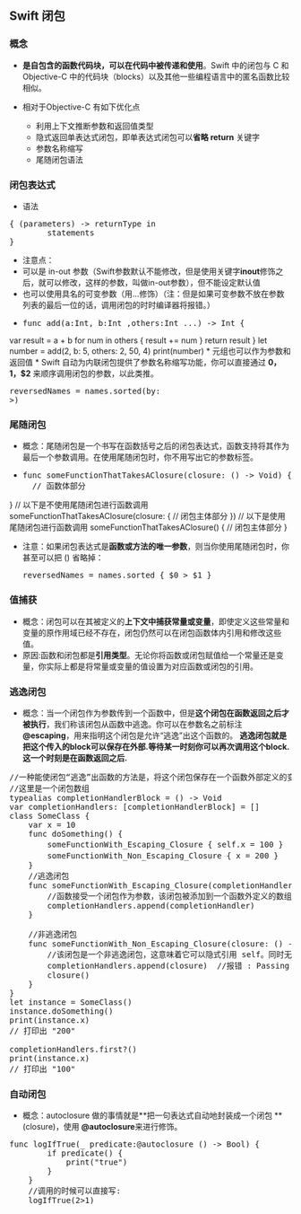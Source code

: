 ## Swift 闭包
### 概念
* **是自包含的函数代码块，可以在代码中被传递和使用**。Swift 中的闭包与 C 和 Objective-C 中的代码块（blocks）以及其他一些编程语言中的匿名函数比较相似。

* 相对于Objective-C 有如下优化点
	* 利用上下文推断参数和返回值类型
	* 隐式返回单表达式闭包，即单表达式闭包可以**省略 return** 关键字 
	* 参数名称缩写
	* 尾随闭包语法
	
### 闭包表达式
* 语法
<pre>{ (parameters) -> returnType in
    	statements
}</pre>
* 注意点：
 * 可以是 in-out 参数（Swift参数默认不能修改，但是使用关键字**inout**修饰之后，就可以修改，这样的参数，叫做in-out参数），但不能设定默认值 
 * 也可以使用具名的可变参数（用...修饰）（注：但是如果可变参数不放在参数列表的最后一位的话，调用闭包的时时编译器将报错。）
 * <pre>func add(a:Int, b:Int ,others:Int ...) -> Int {
var result = a + b
for num in others {
    result += num
}
    return result
}
let number = add(2, b: 5, others: 2, 50, 4)
print(number)</pre>
	* 元组也可以作为参数和返回值
	* Swift 自动为内联闭包提供了参数名称缩写功能，你可以直接通过 **$0，$1，$2** 来顺序调用闭包的参数，以此类推。<pre>reversedNames = names.sorted(by: >)
</pre>

### 尾随闭包
* 概念：尾随闭包是一个书写在函数括号之后的闭包表达式，函数支持将其作为最后一个参数调用。在使用尾随闭包时，你不用写出它的参数标签。
* <pre>func someFunctionThatTakesAClosure(closure: () -> Void) {
    // 函数体部分
}
// 以下是不使用尾随闭包进行函数调用
someFunctionThatTakesAClosure(closure: {
    // 闭包主体部分
})
// 以下是使用尾随闭包进行函数调用
someFunctionThatTakesAClosure() {
    // 闭包主体部分
}</pre>
* 注意：如果闭包表达式是**函数或方法的唯一参数**，则当你使用尾随闭包时，你甚至可以把 () 省略掉：<pre>reversedNames = names.sorted { $0 > $1 }
</pre>

### 值捕获
* 概念：闭包可以在其被定义的**上下文中捕获常量或变量**，即使定义这些常量和变量的原作用域已经不存在，闭包仍然可以在闭包函数体内引用和修改这些值。
* 原因:函数和闭包都是**引用类型**。无论你将函数或闭包赋值给一个常量还是变量，你实际上都是将常量或变量的值设置为对应函数或闭包的引用。

### 逃逸闭包
* 概念：当一个闭包作为参数传到一个函数中，但是**这个闭包在函数返回之后才被执行**，我们称该闭包从函数中逃逸。你可以在参数名之前标注 **@escaping**，用来指明这个闭包是允许“逃逸”出这个函数的。
**逃逸闭包就是把这个传入的block可以保存在外部.等待某一时刻你可以再次调用这个block.这一个时刻是在函数返回之后.**

<pre>//一种能使闭包“逃逸”出函数的方法是，将这个闭包保存在一个函数外部定义的变量中。
//这里是一个闭包数组
typealias completionHandlerBlock = () -> Void
var completionHandlers: [completionHandlerBlock] = []
class SomeClass {
    var x = 10
    func doSomething() {
        someFunctionWith_Escaping_Closure { self.x = 100 }  //将一个闭包标记为 @escaping 意味着你必须在闭包中显式地引用 self。
        someFunctionWith_Non_Escaping_Closure { x = 200 }   //不带self
    }
    //逃逸闭包
    func someFunctionWith_Escaping_Closure(completionHandler: @escaping completionHandlerBlock) {
        //函数接受一个闭包作为参数，该闭包被添加到一个函数外定义的数组中。如果你不将这个参数标记为 @escaping，就会得到一个编译错误。
        completionHandlers.append(completionHandler)
    }
    
    //非逃逸闭包
    func someFunctionWith_Non_Escaping_Closure(closure: () -> Void) {
        //该闭包是一个非逃逸闭包，这意味着它可以隐式引用 self。同时无法保存在外部
        completionHandlers.append(closure)  //报错 : Passing non-escaping parameter 'closure' to function expecting an @escaping closure
        closure()
    }
}
let instance = SomeClass()
instance.doSomething()
print(instance.x)
// 打印出 "200"

completionHandlers.first?()
print(instance.x)
// 打印出 "100"</pre>

### 自动闭包
* 概念：autoclosure 做的事情就是**把⼀句表达式⾃动地封装成⼀个闭包 **(closure)，使用 **@autoclosure**来进行修饰。
<pre>
func logIfTrue(_ predicate:@autoclosure () -> Bool) {
        if predicate() {
            print("true")
        }
    }
    //调用的时候可以直接写:
    logIfTrue(2>1)</pre>
